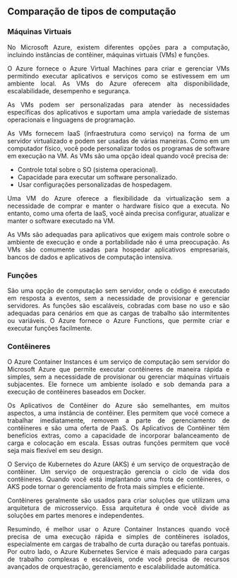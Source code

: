## Comparação de tipos de computação

### Máquinas Virtuais 
<p align="justify">No Microsoft Azure, existem diferentes opções para a computação, incluindo instâncias de contêiner, máquinas virtuais (VMs) e funções.</p>

<p align="justify">O Azure fornece o Azure Virtual Machines para criar e gerenciar VMs permitindo executar aplicativos e serviços como se estivessem em um ambiente local. As VMs do Azure oferecem alta disponibilidade, escalabilidade, desempenho e segurança.</p>

<p align="justify">As VMs podem ser personalizadas para atender às necessidades específicas dos aplicativos e suportam uma ampla variedade de sistemas operacionais e linguagens de programação.</p>

<p align="justify">As VMs fornecem IaaS (infraestrutura como serviço) na forma de um servidor virtualizado e podem ser usadas de várias maneiras. Como em um computador físico, você pode personalizar todos os programas de software em execução na VM. As VMs são uma opção ideal quando você precisa de:</p>

- Controle total sobre o SO (sistema operacional).
- Capacidade para executar um software personalizado.
- Usar configurações personalizadas de hospedagem.

<p align="justify">Uma VM do Azure oferece a flexibilidade da virtualização sem a necessidade de comprar e manter o hardware físico que a executa. No entanto, como uma oferta de IaaS, você ainda precisa configurar, atualizar e manter o software executado na VM.</p>
 
<p align="justify">As VMs são adequadas para aplicativos que exigem mais controle sobre o ambiente de execução e onde a portabilidade não é uma preocupação. As VMs são comumente usadas para hospedar aplicativos empresariais, bancos de dados e aplicativos de computação intensiva.</p>

### Funções

<p align="justify">
São uma opção de computação sem servidor, onde o código é executado em resposta a eventos, sem a necessidade de provisionar e gerenciar servidores. As funções são escaláveis, cobradas com base no uso e são adequadas para cenários em que as cargas de trabalho são intermitentes ou variáveis. O Azure fornece o Azure Functions, que permite criar e executar funções facilmente.
</p>

### Contêineres
<p align="justify">
O Azure Container Instances é um serviço de computação sem servidor do Microsoft Azure que permite executar contêineres de maneira rápida e simples, sem a necessidade de provisionar ou gerenciar máquinas virtuais subjacentes. Ele fornece um ambiente isolado e sob demanda para a execução de contêineres baseados em Docker.
</p>

<p align="justify">Os Aplicativos de Contêiner do Azure são semelhantes, em muitos aspectos, a uma instância de contêiner. Eles permitem que você comece a trabalhar imediatamente, removem a parte de gerenciamento de contêineres e são uma oferta de PaaS. Os Aplicativos de Contêiner têm benefícios extras, como a capacidade de incorporar balanceamento de carga e colocação em escala. Essas outras funções permitem que você seja mais flexível em seu design.</p>

<p align="justify">O Serviço de Kubernetes do Azure (AKS) é um serviço de orquestração de contêiner. Um serviço de orquestração gerencia o ciclo de vida dos contêineres. Quando você está implantando uma frota de contêineres, o AKS pode tornar o gerenciamento de frota mais simples e eficiente.</p>

<p align="justify">Contêineres geralmente são usados para criar soluções que utilizam uma arquitetura de microsserviço. Essa arquitetura é onde você divide as soluções em partes menores e independentes. </p>

<p align="justify">Resumindo, é melhor usar o Azure Container Instances quando você precisa de uma execução rápida e simples de contêineres isolados, especialmente em cargas de trabalho de curta duração ou tarefas pontuais. Por outro lado, o Azure Kubernetes Service é mais adequado para cargas de trabalho complexas e escaláveis, onde você precisa de recursos avançados de orquestração, gerenciamento e escalabilidade automática.
</p>